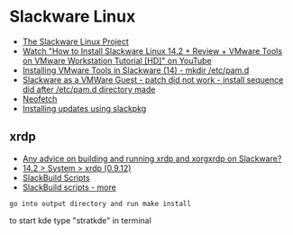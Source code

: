 # Slackware Linux

- [The Slackware Linux Project](http://www.slackware.com/)
- [Watch "How to Install Slackware Linux 14.2 + Review + VMware Tools on VMware Workstation Tutorial [HD]" on YouTube](https://youtu.be/ni-Fltd_ASo)
- [Installing VMware Tools in Slackware (14) - mkdir /etc/pam.d](https://lifeforce4.wordpress.com/2013/05/31/installing-vmware-tools-in-slackware-14/)
- [Slackware as a VMWare Guest - patch did not work - install sequence did after /etc/pam.d directory made](https://docs.slackware.com/howtos:misc:virtualisation:vmware_guest)
- [Neofetch](https://slackware.pkgs.org/current/slackonly-x86_64/neofetch-3.2.0-noarch-1_slonly.txz.html)
- [Installing updates using slackpkg](https://docs.slackware.com/slackware:beginners_guide)

## xrdp

- [Any advice on building and running xrdp and xorgxrdp on Slackware?](https://www.linuxquestions.org/questions/slackware-14/any-advice-on-building-and-running-xrdp-and-xorgxrdp-on-slackware-4175617278/page2.html)
- [14.2 > System > xrdp (0.9.12)](https://slackbuilds.org/repository/14.2/system/xrdp/#)
- [SlackBuild Scripts](https://www.slackwiki.com/SlackBuild_Scripts)
- [SlackBuild scripts - more](https://docs.slackware.com/slackware:slackbuild_scripts)

```
go into output directory and run make install
```

to start kde type "stratkde" in terminal
